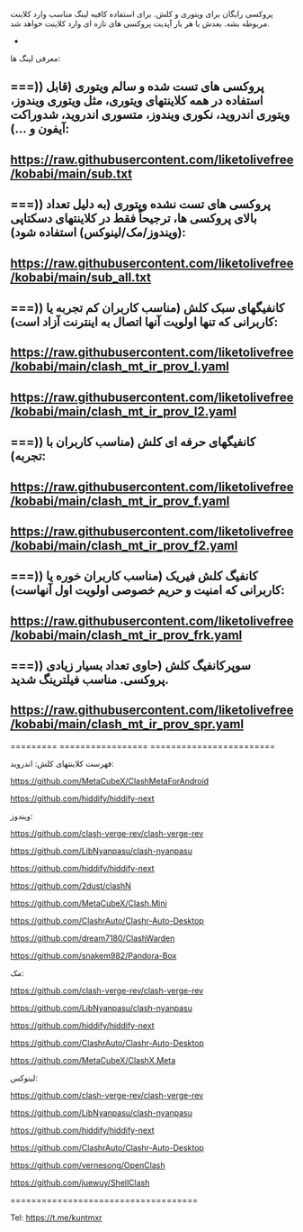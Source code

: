 پروکسی رایگان برای ویتوری و کلش. برای استفاده کافیه لینگ مناسب وارد کلاینت مربوطه بشه. بعدش با هر بار آپدیت پروکسی های تازه ای وارد کلاینت خواهد شد.

-

معرفی لینگ ها:

===)) پروکسی های تست شده و سالم ویتوری (قابل استفاده در همه کلاینتهای ویتوری، مثل ویتوری ویندوز، ویتوری اندروید، نکوری ویندوز، متسوری اندروید، شدوراکت آیفون و ...):
-
https://raw.githubusercontent.com/liketolivefree/kobabi/main/sub.txt
-
===)) پروکسی های تست نشده ویتوری (به دلیل تعداد بالای پروکسی ها، ترجیحاً فقط در کلاینتهای دسکتاپی (ویندوز/مک/لینوکس) استفاده شود):
-
https://raw.githubusercontent.com/liketolivefree/kobabi/main/sub_all.txt
-
===)) کانفیگهای سبک کلش (مناسب کاربران کم تجربه یا کاربرانی که تنها اولویت آنها اتصال به اینترنت آزاد است):
-
https://raw.githubusercontent.com/liketolivefree/kobabi/main/clash_mt_ir_prov_l.yaml
-
https://raw.githubusercontent.com/liketolivefree/kobabi/main/clash_mt_ir_prov_l2.yaml
-

===)) کانفیگهای حرفه ای کلش (مناسب کاربران با تجربه):
-
https://raw.githubusercontent.com/liketolivefree/kobabi/main/clash_mt_ir_prov_f.yaml
-
https://raw.githubusercontent.com/liketolivefree/kobabi/main/clash_mt_ir_prov_f2.yaml
-

===)) کانفیگ کلش فیریک (مناسب کاربران خوره یا کاربرانی که امنیت و حریم خصوصی اولویت اول آنهاست):
-
https://raw.githubusercontent.com/liketolivefree/kobabi/main/clash_mt_ir_prov_frk.yaml
-

===)) سوپرکانفیگ کلش (حاوی تعداد بسیار زیادی پروکسی. مناسب فیلترینگ شدید.
-
https://raw.githubusercontent.com/liketolivefree/kobabi/main/clash_mt_ir_prov_spr.yaml
-


========= ================= ========================


فهرست کلاینتهای کلش: اندروید:

https://github.com/MetaCubeX/ClashMetaForAndroid

https://github.com/hiddify/hiddify-next


ویندوز:

https://github.com/clash-verge-rev/clash-verge-rev

https://github.com/LibNyanpasu/clash-nyanpasu

https://github.com/hiddify/hiddify-next

https://github.com/2dust/clashN

https://github.com/MetaCubeX/Clash.Mini

https://github.com/ClashrAuto/Clashr-Auto-Desktop

https://github.com/dream7180/ClashWarden

https://github.com/snakem982/Pandora-Box


مک:

https://github.com/clash-verge-rev/clash-verge-rev

https://github.com/LibNyanpasu/clash-nyanpasu

https://github.com/hiddify/hiddify-next

https://github.com/ClashrAuto/Clashr-Auto-Desktop

https://github.com/MetaCubeX/ClashX.Meta


لینوکس:

https://github.com/clash-verge-rev/clash-verge-rev

https://github.com/LibNyanpasu/clash-nyanpasu

https://github.com/hiddify/hiddify-next

https://github.com/ClashrAuto/Clashr-Auto-Desktop

https://github.com/vernesong/OpenClash

https://github.com/juewuy/ShellClash


====================================


Tel: https://t.me/kuntmxr
